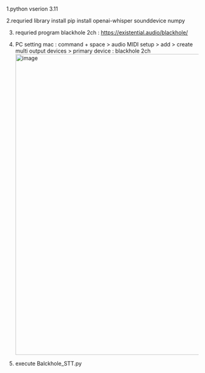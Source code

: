 1.python vserion
3.11

2.requried library install
pip install openai-whisper sounddevice numpy

3. requried program
   blackhole 2ch : https://existential.audio/blackhole/

4. PC setting
   mac : command + space > audio MIDI setup > add > create multi output devices > primary device : blackhole 2ch
   <img width="787" alt="image" src="https://github.com/user-attachments/assets/3c8a42ef-cc65-4d17-bd3a-37f89d741e0c" />

5. execute Balckhole_STT.py
   
     
